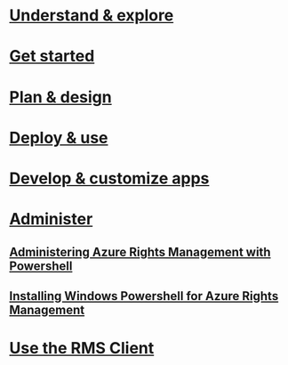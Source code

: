 # [Understand & explore](/rights-management/understand-explore/azure-rights-management.html)
# [Get started](/rights-management/get-started/requirements-for-azure-rights-management.html)
# [Plan & design](/rights-management/plan-design/azure-rights-management-deployment-roadmap.html)
# [Deploy & use](/rights-management/deploy-use/activating-azure-rights-management.html)
# [Develop & customize apps](/rights-management/develop/developers-guide.html)
# [Administer](/rights-management/administering-azure-rights-management-with-powershell.html)
## [Administering Azure Rights Management with Powershell](/rights-management/administering-azure-rights-management-with-powershell.html)
## [Installing Windows Powershell for Azure Rights Management](/rights-management/installing-windows-powershell-for-azure-rights-management.html)
# [Use the RMS Client](/rights-management/rms-client/rights-management-rms-client.md)